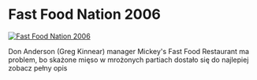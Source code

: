 Fast Food Nation 2006 
=============
[![Fast Food Nation 2006 ](http://vidos.pl/images/player.gif)](http://vidos.pl/fast-food-nation-2006)

 Don Anderson (Greg Kinnear) manager Mickey's Fast Food Restaurant ma problem, bo skażone mięso w mrożonych partiach dostało się do najlepiej zobacz pełny opis
